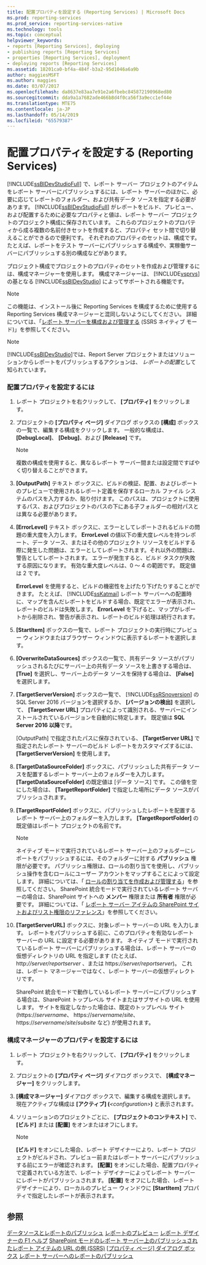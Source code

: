```yaml
---
title: 配置プロパティを設定する (Reporting Services) | Microsoft Docs
ms.prod: reporting-services
ms.prod_service: reporting-services-native
ms.technology: tools
ms.topic: conceptual
helpviewer_keywords:
- reports [Reporting Services], deploying
- publishing reports [Reporting Services]
- properties [Reporting Services], deployment
- deploying reports [Reporting Services]
ms.assetid: 18201ca0-bf4a-484f-b3a2-95d1046a6a9b
author: maggiesMSFT
ms.author: maggies
ms.date: 03/07/2017
ms.openlocfilehash: da8637e83aa7e91e2a6fbebc845872190968ed80
ms.sourcegitcommit: dda9a1a7682ade466b8d4f0ca56f3a9ecc1ef44e
ms.translationtype: MTE75
ms.contentlocale: ja-JP
ms.lasthandoff: 05/14/2019
ms.locfileid: "65579387"
---
```

# <a name="set-deployment-properties-reporting-services"></a>配置プロパティを設定する (Reporting Services)

  [!INCLUDE[ssBIDevStudioFull](../../includes/ssbidevstudiofull-md.md)] で、レポート サーバー プロジェクトのアイテムをレポート サーバーにパブリッシュするには、レポート サーバーのほかに、必要に応じてレポートのフォルダー、および共有データ ソースを指定する必要があります。 [!INCLUDE[ssBIDevStudioFull](../../includes/ssbidevstudiofull-md.md)] がレポートをビルド、プレビュー、および配置するために必要なプロパティと値は、レポート サーバー プロジェクトのプロジェクト構成に保存されています。 これらのプロジェクトのプロパティから成る複数の名前付きセットを作成すると、プロパティ セット間で切り替えることができるので便利です。 それぞれのプロパティのセットは、構成です。 たとえば、レポートをテスト サーバーにパブリッシュする構成や、実稼働サーバーにパブリッシュする別の構成などがあります。  
  
 プロジェクト構成でプロジェクトのプロパティのセットを作成および管理するには、構成マネージャーを使用します。 構成マネージャーは、 [!INCLUDE[vsprvs](../../includes/vsprvs-md.md)]の基となる [!INCLUDE[ssBIDevStudio](../../includes/ssbidevstudio-md.md)] によってサポートされる機能です。  
  
> [!NOTE]  
>  この機能は、インストール後に Reporting Services を構成するために使用する Reporting Services 構成マネージャーと混同しないようにしてください。 詳細については、「[レポート サーバーを構成および管理する](../../reporting-services/report-server/configure-and-administer-a-report-server-ssrs-native-mode.md) &#40;SSRS ネイティブ モード&#41;」を参照してください。  
  
> [!NOTE]  
>  [!INCLUDE[ssBIDevStudio](../../includes/ssbidevstudio-md.md)]では、Report Server プロジェクトまたはソリューションからレポートをパブリッシュするアクションは、 *レポートの配置*として知られています。  
  
### <a name="to-set-deployment-properties"></a>配置プロパティを設定するには
  
1. レポート プロジェクトを右クリックして、 **[プロパティ]** をクリックします。  
  
2. プロジェクトの **[プロパティ ページ]** ダイアログ ボックスの **[構成]** ボックスの一覧で、編集する構成をクリックします。 一般的な構成は、 **[DebugLocal]**、 **[Debug]**、および **[Release]** です。  
  
    > [!NOTE]  
    >  複数の構成を使用すると、異なるレポート サーバー間または設定間ですばやく切り替えることができます。  
  
3. **[OutputPath]**  テキスト ボックスに、ビルドの検証、配置、およびレポートのプレビューで使用されるレポート定義を保存するローカル ファイル システムのパスを入力するか、貼り付けます。 このパスは、プロジェクトに使用するパス、およびプロジェクトのパスの下にある子フォルダーの相対パスとは異なる必要があります。  
  
4. **[ErrorLevel]**  テキスト ボックスに、エラーとしてレポートされるビルドの問題の重大度を入力します。 **ErrorLevel**  の値以下の重大度レベルを持つレポート、データ ソース、またはその他のプロジェクト リソースをビルドする際に発生した問題は、エラーとしてレポートされます。それ以外の問題は、警告としてレポートされます。 エラーが発生すると、ビルド タスクが失敗する原因になります。 有効な重大度レベルは、0 ～ 4 の範囲です。 既定値は 2 です。  
  
     **ErrorLevel** を使用すると、ビルドの機密性を上げたり下げたりすることができます。 たとえば、 [!INCLUDE[ssKatmai](../../includes/sskatmai-md.md)] レポート サーバーへの配置時に、マップを含んだレポートをビルドする場合、既定でエラーが表示され、レポートのビルドは失敗します。 **ErrorLevel** を下げると、マップがレポートから削除され、警告が表示され、レポートのビルド処理は続行されます。  
  
5. **[StartItem]**  ボックスの一覧で、レポート プロジェクトの実行時にプレビュー ウィンドウまたはブラウザー ウィンドウに表示するレポートを選択します。  
  
6. **[OverwriteDataSources]** ボックスの一覧で、共有データ ソースがパブリッシュされるたびにサーバー上の共有データ ソースを上書きする場合は、 **[True]** を選択し、サーバー上のデータ ソースを保持する場合は、 **[False]** を選択します。  
  
7. **[TargetServerVersion]** ボックスの一覧で、 [!INCLUDE[ssRSnoversion](../../includes/ssrsnoversion-md.md)] の SQL Server 2016 バージョンを選択するか、 **[バージョンの検出]** を選択して、 **[TargetServer URL]** プロパティによって識別される、サーバーにインストールされているバージョンを自動的に特定します。 既定値は **SQL Server 2016 以降**です。  
  
     [OutputPath] で指定されたパスに保存されている、 **[TargetServer URL]** で指定されたレポート サーバーのビルド レポートをカスタマイズするには、 **[TargetServerVersion]** を使用します。  
  
8. **[TargetDataSourceFolder]** ボックスに、パブリッシュした共有データ ソースを配置するレポート サーバー上のフォルダーを入力します。 **[TargetDataSourceFolder]** の既定値は [データ ソース] です。 この値を空にした場合は、 **[TargetReportFolder]** で指定した場所にデータ ソースがパブリッシュされます。  
  
9. **[TargetReportFolder]** ボックスに、パブリッシュしたレポートを配置するレポート サーバー上のフォルダーを入力します。 **[TargetReportFolder]**  の既定値はレポート プロジェクトの名前です。  
  
    > [!NOTE]  
    >  ネイティブ モードで実行されているレポート サーバー上のフォルダーにレポートをパブリッシュするには、そのフォルダーに対する **パブリッシュ** 権限が必要です。 パブリッシュ権限は、ロールの割り当てを使用し、パブリッシュ操作を含むロールにユーザー アカウントをマップすることによって設定します。 詳細については、「 [ロールの割り当てを作成および管理する](../../reporting-services/security/create-and-manage-role-assignments.md)」を参照してください。 SharePoint 統合モードで実行されているレポート サーバーの場合は、SharePoint サイトへの **メンバー** 権限または **所有者** 権限が必要です。 詳細については、「 [レポート サーバー アイテムの SharePoint サイトおよびリスト権限のリファレンス](../../reporting-services/security/sharepoint-site-and-list-permission-reference-for-report-server-items.md)」を参照してください。  
  
10. **[TargetServerURL]** ボックスに、対象レポート サーバーの URL を入力します。 レポートをパブリッシュする前に、このプロパティを有効なレポート サーバーの URL に設定する必要があります。 ネイティブ モードで実行されているレポート サーバーにパブリッシュする場合は、レポート サーバーの仮想ディレクトリの URL を指定します (たとえば、http:*//server/reportserver* 、または https:*//server/reportserver*)。 これは、レポート マネージャーではなく、レポート サーバーの仮想ディレクトリです。  
  
     SharePoint 統合モードで動作しているレポート サーバーにパブリッシュする場合は、SharePoint トップレベル サイトまたはサブサイトの URL を使用します。 サイトを指定しなかった場合は、既定のトップレベル サイト (https://*servername*、 https://*servername*/*site*、 https://*servername*/*site*/*subsite* など) が使用されます。  
  
### <a name="to-set-configuration-manager-properties"></a>構成マネージャーのプロパティを設定するには  
  
1. レポート プロジェクトを右クリックして、 **[プロパティ]** をクリックします。  
  
2. プロジェクトの **[プロパティ ページ]** ダイアログ ボックスで、 **[構成マネージャー]** をクリックします。  
  
3. **[構成マネージャー]** ダイアログ ボックスで、編集する構成を選択します。 現在アクティブな構成は **[アクティブ] (***\<configuration>***)** と表示されます。  
  
4. ソリューションのプロジェクトごとに、 **[プロジェクトのコンテキスト]** で、 **[ビルド]** または **[配置]** をオンまたはオフにします。  
  
    > [!NOTE]  
    >  **[ビルド]** をオンにした場合、レポート デザイナーにより、レポート プロジェクトがビルドされ、プレビュー前またはレポート サーバーにパブリッシュする前にエラーが確認されます。 **[配置]** をオンにした場合、配置プロパティで定義されている方法で、レポート デザイナーによってレポート サーバーにレポートがパブリッシュされます。 **[配置]** をオフにした場合、レポート デザイナーにより、ローカルのプレビュー ウィンドウに **[StartItem]** プロパティで指定したレポートが表示されます。  
  
## <a name="see-also"></a>参照  
 [データソースとレポートのパブリッシュ](../../reporting-services/reports/publishing-data-sources-and-reports.md) [レポートのプレビュー](../../reporting-services/reports/previewing-reports.md) [レポート デザイナーの F1 ヘルプ](../../reporting-services/tools/report-designer-f1-help.md) [SharePoint モードのレポート サーバー上のパブリッシュされたレポート アイテムの URL の例 &#40;SSRS&#41;](../../reporting-services/tools/url-examples-for-items-on-a-report-server-sharepoint-mode.md) [[プロパティ ページ] ダイアログ ボックス](../../reporting-services/tools/project-property-pages-dialog-box.md) [レポート サーバーへのレポートのパブリッシュ](../../reporting-services/reports/publishing-reports-to-a-report-server.md)
